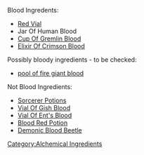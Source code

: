 Blood Ingredents:

-   [Red Vial](Red_Vial "wikilink")
-   Jar Of Human Blood
-   [Cup Of Gremlin Blood](Cup_Of_Gremlin_Blood "wikilink")
-   [Elixir Of Crimson Blood](Elixir_Of_Crimson_Blood "wikilink")

Possibly bloody ingredients - to be checked:

-   [pool of fire giant blood](Pool_Of_Fire_Giant_Blood "wikilink")

Not Blood Ingredients:

-   [ Sorcerer Potions](Blood_Ritual "wikilink")
-   [Vial Of Gish Blood](Vial_Of_Gish_Blood "wikilink")
-   [Vial Of Ent's Blood](Vial_Of_Ent's_Blood "wikilink")
-   [Blood Red Potion](Blood_Red_Potion "wikilink")
-   [Demonic Blood Beetle](Demonic_Blood_Beetle "wikilink")

[Category:Alchemical
Ingredients](Category:Alchemical_Ingredients "wikilink")
